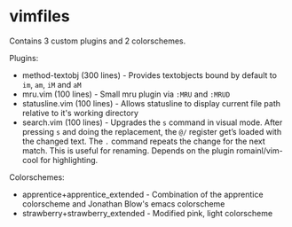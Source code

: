 # vimfiles

Contains 3 custom plugins and 2 colorschemes.

Plugins:
- method-textobj (300 lines) - Provides textobjects bound by default to `im`,
  `am`, `iM` and `aM`
- mru.vim (100 lines) - Small mru plugin via `:MRU` and `:MRUD`
- statusline.vim (100 lines) - Allows statusline to display current file path
  relative to it's working directory
- search.vim (100 lines) - Upgrades the `s` command in visual mode. After
  pressing `s` and doing the replacement, the `@/` register get’s loaded with
  the changed text. The `.` command repeats the change for the next match. This
  is useful for renaming. Depends on the plugin romainl/vim-cool for
  highlighting.

Colorschemes:
- apprentice+apprentice\_extended - Combination of the apprentice colorscheme and
  Jonathan Blow's emacs colorscheme
- strawberry+strawberry\_extended - Modified pink, light colorscheme
